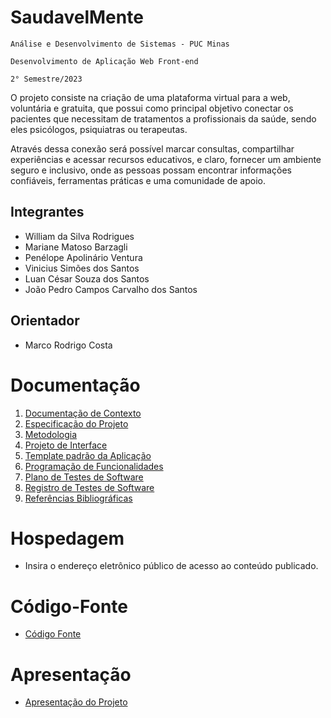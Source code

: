 # SaudavelMente

`Análise e Desenvolvimento de Sistemas - PUC Minas`

`Desenvolvimento de Aplicação Web Front-end`

`2° Semestre/2023`

O projeto consiste na criação de uma plataforma virtual para a web, voluntária e gratuita, que possui como principal objetivo conectar os pacientes que necessitam de tratamentos a profissionais da saúde, sendo eles psicólogos, psiquiatras ou terapeutas.

Através dessa conexão será possível marcar consultas, compartilhar experiências e acessar recursos educativos, e claro, fornecer um ambiente seguro e inclusivo, onde as pessoas possam encontrar informações confiáveis, ferramentas práticas e uma comunidade de apoio.

## Integrantes

* William da Silva Rodrigues
* Mariane Matoso Barzagli
* Penélope Apolinário Ventura
* Vinicius Simões dos Santos
* Luan César Souza dos Santos
* João Pedro Campos Carvalho dos Santos

## Orientador

* Marco Rodrigo Costa

# Documentação

<ol>
<li><a href="documentos/01-Documentação de Contexto.md"> Documentação de Contexto</a></li>
<li><a href="documentos/02-Especificação do Projeto.md"> Especificação do Projeto</a></li>
<li><a href="documentos/03-Metodologia.md"> Metodologia</a></li>
<li><a href="documentos/04-Projeto de Interface.md"> Projeto de Interface</a></li>
<li><a href="documentos/05-Template padrão da Aplicação.md"> Template padrão da Aplicação</a></li>
<li><a href="documentos/06-Programação de Funcionalidades.md"> Programação de Funcionalidades</a></li>
<li><a href="documentos/07-Plano de Testes de Software.md"> Plano de Testes de Software</a></li>
<li><a href="documentos/08-Registro de Testes de Software.md"> Registro de Testes de Software</a></li>
<li><a href="documentos/09-Referências.md"> Referências Bibliográficas</a></li>
</ol>

# Hospedagem

* Insira o endereço eletrônico público de acesso ao conteúdo publicado. 

# Código-Fonte

* <a href="codigo-fonte/README.md">Código Fonte</a>

# Apresentação

* <a href="apresentacao/README.md">Apresentação do Projeto</a>
